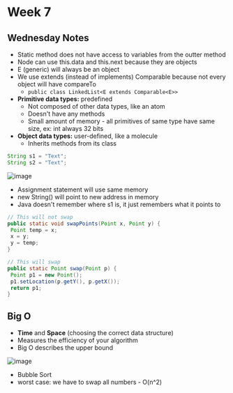 # Week 7

## Wednesday Notes

*  Static method does not have access to variables from the outter method
*  Node can use this.data and this.next because they are objects
  * E (generic) will always be an object
* We use extends (instead of implements) Comparable because not every object will have compareTo
  * `public class LinkedList<E extends Comparable<E>>`
* **Primitive data types:** predefined
  * Not composed of other data types, like an atom
  * Doesn't have any methods
  * Small amount of memory - all primitives of same type have same size, ex: int always 32 bits
* **Object data types:** user-defined, like a molecule
  * Inherits methods from its class
 
```java
String s1 = "Text";
String s2 = "Text";
```

![image](https://github.com/jacqhorizon/reading-notes/assets/97759961/e8dce062-dd54-454e-a378-83d48489e247)

* Assignment statement will use same memory
* new String() will point to new address in memory
* Java doesn't remember where s1 is, it just remembers what it points to

```java
// This will not swap
public static void swapPoints(Point x, Point y) {
 Point temp = x;
 x = y;
 y = temp;
}

// This will swap
public static Point swap(Point p) {
 Point p1 = new Point();
 p1.setLocation(p.getY(), p.getX());
 return p1;
}
```

## Big O

* **Time** and **Space** (choosing the correct data structure)
* Measures the efficiency of your algorithm
* Big O describes the upper bound

![image](https://github.com/jacqhorizon/reading-notes/assets/97759961/1e8be452-55b1-4157-98c4-81462c04c62a)

* Bubble Sort
 * worst case: we have to swap all numbers - O(n^2)
